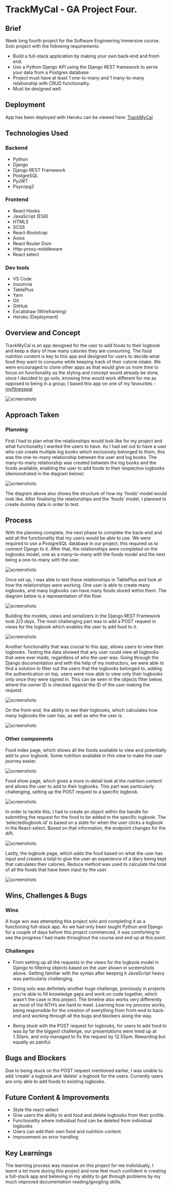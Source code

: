 # TrackMyCal - GA Project Four.

## Brief

Week long fourth project for the Software Engineering Immersive course. Solo project with the following requirements:

* Build a full-stack application by making your own back-end and front-end.
* Use a Python Django API using the Django REST framework to serve your data from a Postgres database.
* Project must have at least 1 one-to-many and 1 many-to-many relationship with CRUD functionality.
* Must be designed well.

## Deployment

App has been deployed with Heroku can be viewed here: [TrackMyCal](https://trackmycal.herokuapp.com/)

## Technologies Used

### Backend

* Python
* Django
* Django REST Framework
* PostgreSQL
* PyJWT
* Psycopg2

### Frontend

* React Hooks
* JavaScript (ES6)
* HTML5
* SCSS
* React-Bootstrap
* Axios
* React Router Dom
* Http-proxy-middleware
* React select

### Dev tools

* VS Code
* Insomnia
* TablePlus
* Yarn
* Git
* GitHub
* Excalidraw (Wireframing)
* Heroku (Deployment)


## Overview and Concept

TrackMyCal is an app designed for the user to add foods to their logbook and keep a diary of how many calories they are consuming. The food nutrition content is key to this app and designed for users to decide what food they want to consume while keeping track of their calorie intake. We were encouraged to clone other apps as that would give us more time to focus on functionality as the styling and concept would already be done, since I decided to go solo, knowing time would work different for me as opposed to being in a group, I based this app on one of my favourites - [myfitnesspal](https://www.myfitnesspal.com/)

![screenshots](https://github.com/HamzaaMB/SEI-project-four/blob/main/client/screenshots/homepage2.png)

## Approach Taken

### Planning

First I had to plan what the relationships would look like for my project and what functionality I wanted the users to have. As I had set out to have a user who can create multiple log books which exclusively belonged to them, this was the one-to-many relationship between the user and log books. The many-to-many relationship was created between the log books and the foods available, enabling the user to add foods to their respective logbooks (demonstrated in the diagram below):

![screenshots](https://github.com/HamzaaMB/SEI-project-four/blob/main/client/screenshots/diagram.png)

The diagram above also shows the structure of how my ‘foods’ model would look like. After finalising the relationships and the ‘foods’ model, I planned to create dummy data in order to test. 

## Process

With the planning complete, the next phase to complete the back-end and add all the functionality that my users would be able to use. We were required to use a PostgreSQL database in our project, this required us to connect Django to it. After that, the relationships were completed on the logbooks model, one as a many-to-many with the foods model and the next being a one-to-many with the user. 

![screenshots](https://github.com/HamzaaMB/SEI-project-four/blob/main/client/screenshots/logbookmodel.png)

Once set up, I was able to test these relationships in TablePlus and look at how the relationships were working. One user is able to create many logbooks, and many logbooks can have many foods stored within them. The diagram below is a representation of the flow:

![screenshots](https://github.com/HamzaaMB/SEI-project-four/blob/main/client/screenshots/tableflow.png)

Building the models, views and serializers in the Django REST Framework took  2/3 days. The most challenging part was to add a POST request in views for the logbook which enables the user to add food to it. 

![screenshots](https://github.com/HamzaaMB/SEI-project-four/blob/main/client/screenshots/logbookdetail.png)

Another functionality that was crucial to this app, allows users to view their logbooks. Testing the data showed that any user could view all logbooks that were ever made, regardless of who the user was. Going through the Django documentation and with the help of my instructors, we were able to find a solution to filter out the users that the logbooks belonged to, adding the authentication on top, users were now able to view only their logbooks only once they were signed in. This can be seen in the objects filter below, where the owner ID is checked against the ID of the user making the request.

![screenshots](https://github.com/HamzaaMB/SEI-project-four/blob/main/client/screenshots/logbooklist.png)

On the front-end, the ability to see their logbooks, which calculates how many logbooks the user has, as well as who the user is.

![screenshots](https://github.com/HamzaaMB/SEI-project-four/blob/main/client/screenshots/logbookfrontend.png)

### Other components

Food index page, which shows all the foods available to view and potentially add to your logbook. Some nutrition available in this view to make the user journey easier.

![screenshots](https://github.com/HamzaaMB/SEI-project-four/blob/main/client/screenshots/foodindex.png)

Food show page, which gives a more in-detail look at the nutrition content and allows the user to add to their logbooks. This part was particularly challenging, setting up the POST request to a specific logbook. 

![screenshots](https://github.com/HamzaaMB/SEI-project-four/blob/main/client/screenshots/handleexist.png)

In order to tackle this, I had to create an object within the handle for submitting the request for the food to be added to the specific logbook. The ‘selectedlogbook.id’ is based on a state for when the user clicks a logbook in the React-select. Based on that information, the endpoint changes for the API.

![screenshots](https://github.com/HamzaaMB/SEI-project-four/blob/main/client/screenshots/foodshow.png)

Lastly, the logbook page, which adds the food based on what the user has input and creates a total to give the user an experience of a diary being kept that calculates their calories. Reduce method was used to calculate the total of all the foods that have been input by the user.

![screenshots](https://github.com/HamzaaMB/SEI-project-four/blob/main/client/screenshots/userlogbook.png)

## Wins, Challenges & Bugs

### Wins

A huge win was attempting this project solo and completing it as a functioning full-stack app. As we had only been taught Python and Django for a couple of days before this project commenced, it was comforting to see the progress I had made throughout the course and end up at this point. 

### Challenges

* From setting up all the requests in the views for the logbook model in Django to filtering objects based on the user shown in screenshots above. Getting familiar with the syntax after keeping it JavaScript heavy was particularly challenging.

* Going solo was definitely another huge challenge, previously in projects you’re able to fill knowledge gaps and work on code together, which wasn’t the case in this project. The timeline also works very differently as most of the NTH’s are hard to meet. Learning how my process works, being responsible for the creation of everything from front-end to back-end and working through all the bugs and blockers along the way.

* Being stuck with the POST request for logbooks, for users to add food to was by far the biggest challenge, our presentations were lined up at 1.30pm, and only managed to fix the request by 12.55pm. Rewarding but equally as painful. 


## Bugs and Blockers

Due to being stuck on the POST request mentioned earlier, I was unable to add ‘create’ a logbook and ‘delete’ a logbook for the users. Currently users are only able to add foods to existing logbooks.

## Future Content & Improvements

* Style the react-select
* Give users the ability to and food and delete logbooks from their profile.
* Functionality where individual food can be deleted from individual logbooks
* Users can add their own food and nutrition content.
* improvement on error handling

## Key Learnings

The learning process was massive on this project for me individually, I learnt a lot more during this project and now feel much confident in creating a full-stack app and believing in my ability to get through problems by my much improved documentation reading/googling skills. 
